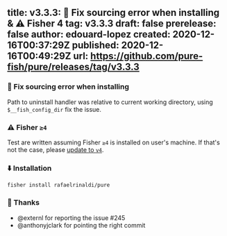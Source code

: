 title:	v3.3.3: 🐛 Fix sourcing error when installing & ⚠ Fisher 4
tag:	v3.3.3
draft:	false
prerelease:	false
author:	edouard-lopez
created:	2020-12-16T00:37:29Z
published:	2020-12-16T00:49:29Z
url:	https://github.com/pure-fish/pure/releases/tag/v3.3.3
--
### 🐛 Fix sourcing error when installing

Path to uninstall handler was relative to current working directory, using `$__fish_config_dir` fix the issue.

### :warning: Fisher `≥4`

Test are written assuming Fisher `≥4` is installed on user's machine. If that's not the case, please [update to `v4`](https://github.com/jorgebucaran/fisher).

### :arrow_down: Installation

    fisher install rafaelrinaldi/pure

### :clap: Thanks

* @externl for reporting the issue #245
* @anthonyjclark for pointing the right commit

